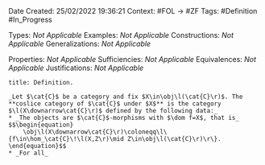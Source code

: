 <br />
<br />

Date Created: 25/02/2022 19:36:21
Context: #FOL $\to$ #ZF
Tags: #Definition #In_Progress

Types: _Not Applicable_
Examples: _Not Applicable_
Constructions: _Not Applicable_
Generalizations: _Not Applicable_

Properties: _Not Applicable_
Sufficiencies: _Not Applicable_
Equivalences: _Not Applicable_
Justifications: _Not Applicable_

``` ad-Definition
title: Definition.

_Let $\cat{C}$ be a category and fix $X\in\obj\l(\cat{C}\r)$. The **coslice category of $\cat{C}$ under $X$** is the category $\l(X\downarrow\cat{C}\r)$ defined by the following data:_
* _The objects are $\cat{C}$-morphisms with $\dom f=X$, that is_
$$\begin{equation}
    \obj\l(X\downarrow\cat{C}\r)\coloneqq\l\{f\in\hom_\cat{C}\!\l(X,Z\r)\mid Z\in\obj\l(\cat{C}\r)\r\}.
\end{equation}$$
* _For all_

```
